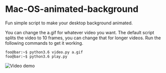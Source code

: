 # Mac-OS-animated-background
Fun simple script to make your desktop background animated.

You can change the a.gif for whatever video you want.
The default script splits the video to 10 frames, you can change that for longer videos.
Run the following commands to get it working.

```console
foo@bar:~$ python3.6 video.py a.gif
foo@bar:~$ python3.6 play.py
```

![Video demo](https://github.com/genericalexacc/Mac-OS-animated-background/blob/master/docs/video.gif)
